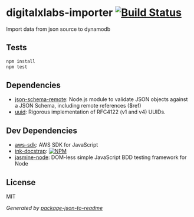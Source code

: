# digitalxlabs-importer [![Build Status](https://travis-ci.org/digitalXlabs/importer.png?branch=master)](https://travis-ci.org/digitalXlabs/importer)

Import data from json source to dynamodb



## Tests

```sh
npm install
npm test
```

## Dependencies

- [json-schema-remote](https://github.com/entrecode/json-schema-remote): Node.js module to validate JSON objects against a JSON Schema, including remote references ($ref)
- [uuid](https://github.com/defunctzombie/node-uuid): Rigorous implementation of RFC4122 (v1 and v4) UUIDs.

## Dev Dependencies

- [aws-sdk](https://github.com/aws/aws-sdk-js): AWS SDK for JavaScript
- [ink-docstrap](https://github.com/docstrap/docstrap): [![NPM](https://nodei.co/npm/ink-docstrap.png?downloads=true)](https://nodei.co/npm/ink-docstrap/)
- [jasmine-node](https://github.com/mhevery/jasmine-node): DOM-less simple JavaScript BDD testing framework for Node


## License

MIT

_Generated by [package-json-to-readme](https://github.com/zeke/package-json-to-readme)_

